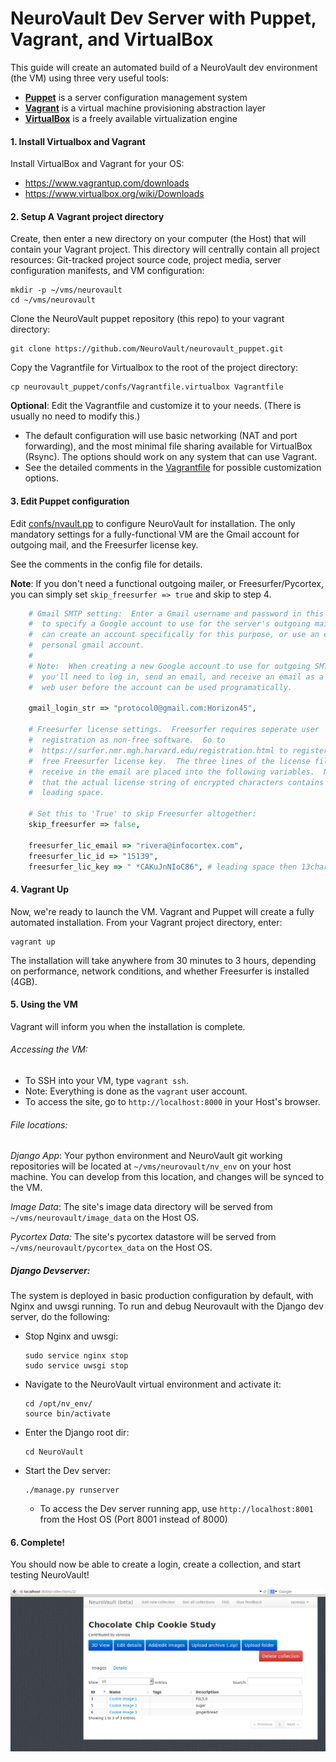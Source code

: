 # NeuroVault Dev Server with Puppet, Vagrant, and VirtualBox
This guide will create an automated build of a NeuroVault dev environment (the VM) using three very useful tools:

+ **[Puppet](http://puppetlabs.com/puppet/what-is-puppet)** is a server configuration management system
+ **[Vagrant](http://vagrantup.com)** is a virtual machine provisioning abstraction layer
+ **[VirtualBox](https://www.virtualbox.org/)** is a freely available virtualization engine

#### 1. Install Virtualbox and Vagrant
Install VirtualBox and Vagrant for your OS:

+ https://www.vagrantup.com/downloads
+ https://www.virtualbox.org/wiki/Downloads

#### 2. Setup A Vagrant project directory
Create, then enter a new directory on your computer (the Host) that will contain your Vagrant project.  This directory will centrally contain all project resources:  Git-tracked project source code, project media, server configuration manifests, and VM configuration:

    mkdir -p ~/vms/neurovault
    cd ~/vms/neurovault

Clone the NeuroVault puppet repository (this repo) to your vagrant directory:

    git clone https://github.com/NeuroVault/neurovault_puppet.git

Copy the Vagrantfile for Virtualbox to the root of the project directory:
    
    cp neurovault_puppet/confs/Vagrantfile.virtualbox Vagrantfile

__Optional__: Edit the Vagrantfile and customize it to your needs.  (There is usually no need to modify this.)
+ The default configuration will use basic networking (NAT and port forwarding), and the most minimal file sharing available for VirtualBox (Rsync).  The options should work on any system that can use Vagrant.
+ See the detailed comments in the [Vagrantfile](../Vagrantfile.virtualbox) for possible customization options.

#### 3. Edit Puppet configuration
Edit [confs/nvault.pp](../confs/nvault.pp) to configure NeuroVault for installation.  The only mandatory settings for a fully-functional VM are the Gmail account for outgoing mail, and the Freesurfer license key.  

See the comments in the config file for details.

__Note__:  If you don't need a functional outgoing mailer, or Freesurfer/Pycortex, you can simply set `skip_freesurfer => true` and skip to step 4.

```ruby
    # Gmail SMTP setting:  Enter a Gmail username and password in this format
    #  to specify a Google account to use for the server's outgoing mail.  You
    #  can create an account specifically for this purpose, or use an existing
    #  personal gmail account.
    #
    # Note:  When creating a new Google account to use for outgoing SMTP,
    #  you'll need to log in, send an email, and receive an email as a normal
    #  web user before the account can be used programatically.

    gmail_login_str => "protocol0@gmail.com:Horizon45",

    # Freesurfer license settings.  Freesurfer requires seperate user
    #  registration as non-free software.  Go to
    #  https://surfer.nmr.mgh.harvard.edu/registration.html to register for a
    #  free Freesurfer license key.  The three lines of the license file you
    #  receive in the email are placed into the following variables.  Note
    #  that the actual license string of encrypted characters contains a
    #  leading space.

    # Set this to 'True' to skip Freesurfer altogether:
    skip_freesurfer => false,

    freesurfer_lic_email => "rivera@infocortex.com",
    freesurfer_lic_id => "15139",
    freesurfer_lic_key => " *CAKuJnNIoC86", # leading space then 13char key
```

#### 4. Vagrant Up
Now, we're ready to launch the VM.  Vagrant and Puppet will create a fully automated installation.  From your Vagrant project directory, enter:

    vagrant up

The installation will take anywhere from 30 minutes to 3 hours, depending on performance, network conditions, and whether Freesurfer is installed (4GB).

#### 5. Using the VM

Vagrant will inform you when the installation is complete.

###### Accessing the VM:

+ To SSH into your VM, type `vagrant ssh`.
+ Note:  Everything is done as the `vagrant` user account.
+ To access the site, go to `http://localhost:8000` in your Host's browser.

###### File locations:

  _Django App_: Your python environment and NeuroVault git working repositories will be located at `~/vms/neurovault/nv_env` on your host machine.  You can develop from this location, and changes will be synced to the VM.

  _Image Data_:  The site's image data directory will be served from `~/vms/neurovault/image_data` on the Host OS.

  _Pycortex Data:_ The site's pycortex datastore will be served from `~/vms/neurovault/pycortex_data` on the Host OS.  


##### Django Devserver:
The system is deployed in basic production configuration by default, with Nginx and uwsgi running.  To run and debug Neurovault with the Django dev server, do the following:

+ Stop Nginx and uwsgi:

    ```
    sudo service nginx stop
    sudo service uwsgi stop
    ```

+ Navigate to the NeuroVault virtual environment and activate it:

    ```
    cd /opt/nv_env/
    source bin/activate
    ```

+ Enter the Django root dir:

    ```
    cd NeuroVault
    ```

+ Start the Dev server:

    ```
    ./manage.py runserver
    ```

    + To access the Dev server running app, use `http://localhost:8001` from the Host OS (Port 8001 instead of 8000)

#### 6. Complete!
You should now be able to create a login, create a collection, and start testing NeuroVault! 

![Cookie Collection](img/neurocookie.png "Cookies!")
